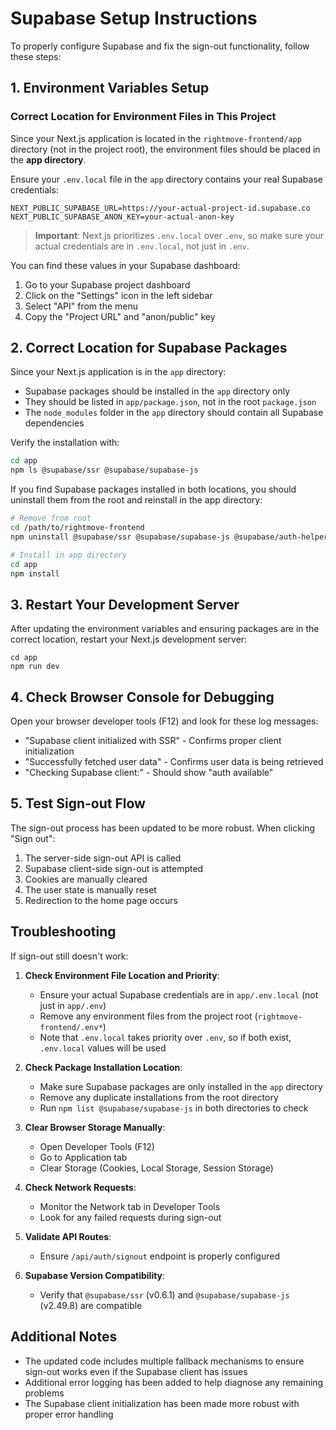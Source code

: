 # Supabase Setup Instructions

To properly configure Supabase and fix the sign-out functionality, follow these steps:

## 1. Environment Variables Setup

### Correct Location for Environment Files in This Project

Since your Next.js application is located in the `rightmove-frontend/app` directory (not in the project root), the environment files should be placed in the **app directory**.

Ensure your `.env.local` file in the `app` directory contains your real Supabase credentials:

```
NEXT_PUBLIC_SUPABASE_URL=https://your-actual-project-id.supabase.co
NEXT_PUBLIC_SUPABASE_ANON_KEY=your-actual-anon-key
```

> **Important**: Next.js prioritizes `.env.local` over `.env`, so make sure your actual credentials are in `.env.local`, not just in `.env`.

You can find these values in your Supabase dashboard:
1. Go to your Supabase project dashboard
2. Click on the "Settings" icon in the left sidebar
3. Select "API" from the menu
4. Copy the "Project URL" and "anon/public" key

## 2. Correct Location for Supabase Packages

Since your Next.js application is in the `app` directory:

- Supabase packages should be installed in the `app` directory only
- They should be listed in `app/package.json`, not in the root `package.json`
- The `node_modules` folder in the `app` directory should contain all Supabase dependencies

Verify the installation with:

```bash
cd app
npm ls @supabase/ssr @supabase/supabase-js
```

If you find Supabase packages installed in both locations, you should uninstall them from the root and reinstall in the app directory:

```bash
# Remove from root
cd /path/to/rightmove-frontend
npm uninstall @supabase/ssr @supabase/supabase-js @supabase/auth-helpers-nextjs

# Install in app directory
cd app
npm install
```

## 3. Restart Your Development Server

After updating the environment variables and ensuring packages are in the correct location, restart your Next.js development server:

```
cd app
npm run dev
```

## 4. Check Browser Console for Debugging

Open your browser developer tools (F12) and look for these log messages:
- "Supabase client initialized with SSR" - Confirms proper client initialization
- "Successfully fetched user data" - Confirms user data is being retrieved
- "Checking Supabase client:" - Should show "auth available"

## 5. Test Sign-out Flow

The sign-out process has been updated to be more robust. When clicking "Sign out":
1. The server-side sign-out API is called
2. Supabase client-side sign-out is attempted
3. Cookies are manually cleared
4. The user state is manually reset
5. Redirection to the home page occurs

## Troubleshooting

If sign-out still doesn't work:

1. **Check Environment File Location and Priority**:
   - Ensure your actual Supabase credentials are in `app/.env.local` (not just in `app/.env`)
   - Remove any environment files from the project root (`rightmove-frontend/.env*`)
   - Note that `.env.local` takes priority over `.env`, so if both exist, `.env.local` values will be used

2. **Check Package Installation Location**:
   - Make sure Supabase packages are only installed in the `app` directory
   - Remove any duplicate installations from the root directory
   - Run `npm list @supabase/supabase-js` in both directories to check

3. **Clear Browser Storage Manually**:
   - Open Developer Tools (F12)
   - Go to Application tab
   - Clear Storage (Cookies, Local Storage, Session Storage)

4. **Check Network Requests**:
   - Monitor the Network tab in Developer Tools
   - Look for any failed requests during sign-out

5. **Validate API Routes**:
   - Ensure `/api/auth/signout` endpoint is properly configured

6. **Supabase Version Compatibility**:
   - Verify that `@supabase/ssr` (v0.6.1) and `@supabase/supabase-js` (v2.49.8) are compatible

## Additional Notes

- The updated code includes multiple fallback mechanisms to ensure sign-out works even if the Supabase client has issues
- Additional error logging has been added to help diagnose any remaining problems
- The Supabase client initialization has been made more robust with proper error handling
